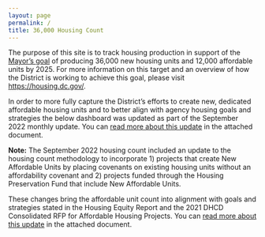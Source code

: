 ```yaml
---
layout: page
permalink: /
title: 36,000 Housing Count
---
```

The purpose of this site is to track housing production in support of the <a href="https://planning.dc.gov/sites/default/files/dc/sites/op/page_content/attachments/2019-036%20Housing%20Initiative%20%285.9%29.pdf"> Mayor’s goal</a> of producing 36,000 new housing units and 12,000 affordable units by 2025.  For more information on this target and an overview of how the District is working to achieve this goal, please visit 
<a href=" https://housing.dc.gov/"> https://housing.dc.gov/</a>. 

In order to more fully capture the District’s efforts to create new, dedicated affordable housing units and to better align with agency housing goals and strategies the below dashboard was updated as part of the September 2022 monthly update. You can <a href="https://open.dc.gov/36000by2025/new_36k_12k_dashboard_interested_parties_memo_clean.pdf">read more about this update</a> in the attached document.   

<script type='text/javascript' src='https://dataviz1.dc.gov/javascripts/api/viz_v1.js'></script>
<div class='tableauPlaceholder' >
<object class='tableauViz' width='100%' height='885' style='display:none;'>
<param name='host_url' value='https%3A%2F%2Fdataviz1.dc.gov%2F' /> 
<param name='embed_code_version' value='3' />
<param name='site_root' value='&#47;t&#47;OCTO' />
<param name='name' value='36K-Countdown-new-dashboard&#47;36k_12k_dashboard' />
<param name='tabs' value='false' />
<param name='toolbar' value='yes' />
<param name='showAppBanner' value='false' />
</object>
</div>

<b>Note:</b> The September 2022 housing count included an update to the housing count methodology to incorporate 1) projects that create New Affordable Units by placing covenants on existing housing units without an affordability covenant and 2) projects funded through the Housing Preservation Fund that include New Affordable Units.

These changes bring the affordable unit count into alignment with goals and strategies stated in the Housing Equity Report and the 2021 DHCD Consolidated RFP for Affordable Housing Projects. You can <a href="https://open.dc.gov/36000by2025/new_36k_12k_dashboard_interested_parties_memo_clean.pdf">read more about this update</a> in the attached document.

